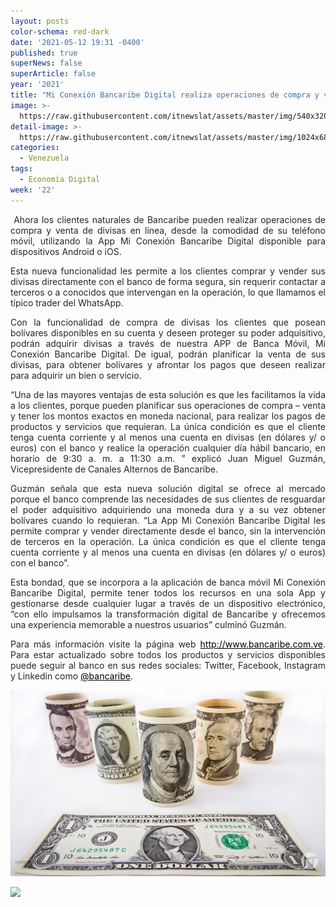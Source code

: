 ```yaml
---
layout: posts
color-schema: red-dark
date: '2021-05-12 19:31 -0400'
published: true
superNews: false
superArticle: false
year: '2021'
title: "Mi Conexión Bancaribe Digital realiza operaciones de compra y venta de divisas de forma rápida y\_segura"
image: >-
  https://raw.githubusercontent.com/itnewslat/assets/master/img/540x320/Dolares-p.jpg
detail-image: >-
  https://raw.githubusercontent.com/itnewslat/assets/master/img/1024x680/Dolares-g.jpg
categories:
  - Venezuela
tags:
  - Economía Digital
week: '22'
---
```

<p style="text-align: justify;"></p>
<p style="color: #262626; text-align: justify;" data-adtags-visited="true"> Ahora los clientes naturales de Bancaribe pueden realizar operaciones de compra y venta de divisas en línea, desde la comodidad de su teléfono móvil, utilizando la App Mi Conexión Bancaribe Digital disponible para dispositivos Android o iOS.</p>
<p style="color: #262626; text-align: justify;" data-adtags-visited="true">Esta nueva funcionalidad les permite a los clientes comprar y vender sus divisas directamente con el banco de forma segura, sin requerir contactar a terceros o a conocidos que intervengan en la operación, lo que llamamos el típico trader del WhatsApp.</p>
<p style="color: #262626; text-align: justify;" data-adtags-visited="true">Con la funcionalidad de compra de divisas los clientes que posean bolívares disponibles en su cuenta y deseen proteger su poder adquisitivo, podrán adquirir divisas a través de nuestra APP de Banca Móvil, Mi Conexión Bancaribe Digital. De igual, podrán planificar la venta de sus divisas, para obtener bolívares y afrontar los pagos que deseen realizar para adquirir un bien o servicio.</p>
<p style="color: #262626; text-align: justify;" data-adtags-visited="true">“Una de las mayores ventajas de esta solución es que les facilitamos la vida a los clientes, porque pueden planificar sus operaciones de compra – venta y tener los montos exactos en moneda nacional, para realizar los pagos de productos y servicios que requieran. La única condición es que el cliente tenga cuenta corriente y al menos una cuenta en divisas (en dólares y/ o euros) con el banco y realice la operación cualquier día hábil bancario, en horario de 9:30 a. m. a 11:30 a.m. ” explicó Juan Miguel Guzmán, Vicepresidente de Canales Alternos de Bancaribe.</p>
<p style="color: #262626; text-align: justify;" data-adtags-visited="true">Guzmán señala que esta nueva solución digital se ofrece al mercado porque el banco comprende las necesidades de sus clientes de resguardar el poder adquisitivo adquiriendo una moneda dura y a su vez obtener bolívares cuando lo requieran. “La App Mi Conexión Bancaribe Digital les permite comprar y vender directamente desde el banco, sin la intervención de terceros en la operación. La única condición es que el cliente tenga cuenta corriente y al menos una cuenta en divisas (en dólares y/ o euros) con el banco”.</p>
<p style="color: #262626; text-align: justify;" data-adtags-visited="true">Esta bondad, que se incorpora a la aplicación de banca móvil Mi Conexión Bancaribe Digital, permite tener todos los recursos en una sola App y gestionarse desde cualquier lugar a través de un dispositivo electrónico, “con ello impulsamos la transformación digital de Bancaribe y ofrecemos una experiencia memorable a nuestros usuarios” culminó Guzmán.</p>
<p style="color: #262626; text-align: justify;" data-adtags-visited="true">Para más información visite la página web <a style="font-weight: inherit; font-style: inherit; color: #000000;" href="http://www.bancaribe.com.ve/" rel="nofollow">http://www.bancaribe.com.ve</a>. Para estar actualizado sobre todos los productos y servicios disponibles puede seguir al banco en sus redes sociales: Twitter, Facebook, Instagram y Linkedin como <a class="mention" style="font-weight: inherit; font-style: inherit; color: #000000;" href="https://bancaribe.wordpress.com/mentions/bancaribe/"><span class="mentions-prefix" style="font-weight: inherit; font-style: inherit;">@</span>bancaribe</a>.</p>


![](https://raw.githubusercontent.com/itnewslat/assets/master/img/540x320/Dolares-p.jpg)

<img src="https://tracker.metricool.com/c3po.jpg?hash=56f88a41e39ab42c063cc51676587a04"/>